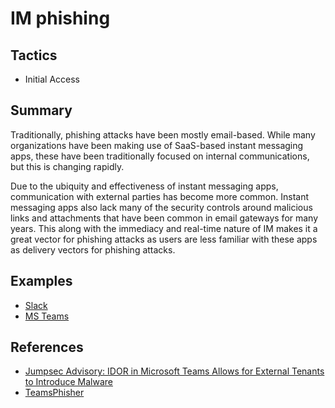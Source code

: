 # IM phishing

## Tactics
* Initial Access

## Summary

Traditionally, phishing attacks have been mostly email-based. While many organizations have been making use of SaaS-based instant messaging apps, these have been traditionally focused on internal communications, but this is changing rapidly.

Due to the ubiquity and effectiveness of instant messaging apps, communication with external parties has become more common. Instant messaging apps also lack many of the security controls around malicious links and attachments that have been common in email gateways for many years. This along with the immediacy and real-time nature of IM makes it a great vector for phishing attacks as users are less familiar with these apps as delivery vectors for phishing attacks.

## Examples
* [Slack](examples/slack.md)
* [MS Teams](examples/teams.md)

## References
* [Jumpsec Advisory: IDOR in Microsoft Teams Allows for External Tenants to Introduce Malware](https://labs.jumpsec.com/advisory-idor-in-microsoft-teams-allows-for-external-tenants-to-introduce-malware/)
* [TeamsPhisher](https://github.com/Octoberfest7/TeamsPhisher)
